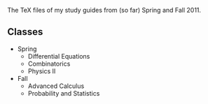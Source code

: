 The TeX files of my study guides from (so far) Spring and Fall 2011.

## Classes
* Spring
  * Differential Equations
  * Combinatorics
  * Physics II
* Fall
  * Advanced Calculus
  * Probability and Statistics
